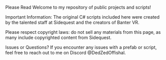 Please Read
Welcome to my repository of public projects and scripts!

Important Information:
The original C# scripts included here were created by the talented staff at Sidequest and the creators of Banter VR.

Please respect copyright laws: do not sell any materials from this page, as many include copyrighted content from Sidequest.

Issues or Questions?
If you encounter any issues with a prefab or script, feel free to reach out to me on Discord @DedZedOffishal.

